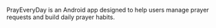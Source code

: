 PrayEveryDay is an Android app designed to help users manage prayer requests and build daily prayer habits.  
